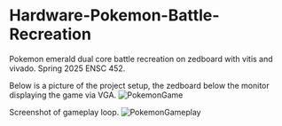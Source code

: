 # Hardware-Pokemon-Battle-Recreation
Pokemon emerald dual core battle recreation on zedboard with vitis and vivado. Spring 2025 ENSC 452.

Below is a picture of the project setup, the zedboard below the monitor displaying the game via VGA. 
![PokemonGame](https://github.com/user-attachments/assets/dbfa1214-4485-4208-9566-1cfb790a359f)

Screenshot of gameplay loop. 
![PokemonGameplay](https://github.com/user-attachments/assets/57ad1829-27c0-4ca4-9f25-bca560049abb)
